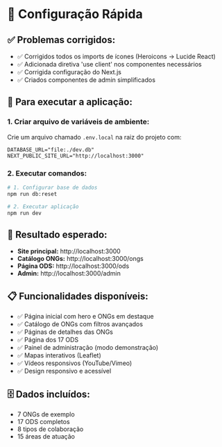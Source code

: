 # 🔧 Configuração Rápida

## ✅ **Problemas corrigidos:**
- ✅ Corrigidos todos os imports de ícones (Heroicons → Lucide React)
- ✅ Adicionada diretiva 'use client' nos componentes necessários
- ✅ Corrigida configuração do Next.js
- ✅ Criados componentes de admin simplificados

## 🚀 **Para executar a aplicação:**

### 1. **Criar arquivo de variáveis de ambiente:**
Crie um arquivo chamado `.env.local` na raiz do projeto com:

```
DATABASE_URL="file:./dev.db"
NEXT_PUBLIC_SITE_URL="http://localhost:3000"
```

### 2. **Executar comandos:**

```bash
# 1. Configurar base de dados
npm run db:reset

# 2. Executar aplicação
npm run dev
```

## 🎯 **Resultado esperado:**
- **Site principal:** http://localhost:3000
- **Catálogo ONGs:** http://localhost:3000/ongs
- **Página ODS:** http://localhost:3000/ods
- **Admin:** http://localhost:3000/admin

## 📋 **Funcionalidades disponíveis:**
- ✅ Página inicial com hero e ONGs em destaque
- ✅ Catálogo de ONGs com filtros avançados
- ✅ Páginas de detalhes das ONGs
- ✅ Página dos 17 ODS
- ✅ Painel de administração (modo demonstração)
- ✅ Mapas interativos (Leaflet)
- ✅ Vídeos responsivos (YouTube/Vimeo)
- ✅ Design responsivo e acessível

## 🗄️ **Dados incluídos:**
- 7 ONGs de exemplo
- 17 ODS completos
- 8 tipos de colaboração
- 15 áreas de atuação

